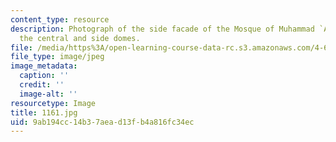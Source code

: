 ```yaml
---
content_type: resource
description: Photograph of the side facade of the Mosque of Muhammad `Ali showing
  the central and side domes.
file: /media/https%3A/open-learning-course-data-rc.s3.amazonaws.com/4-615-the-architecture-of-cairo-spring-2002/9ab194cc14b37aead13fb4a816fc34ec_1161.jpg
file_type: image/jpeg
image_metadata:
  caption: ''
  credit: ''
  image-alt: ''
resourcetype: Image
title: 1161.jpg
uid: 9ab194cc-14b3-7aea-d13f-b4a816fc34ec
---
```

